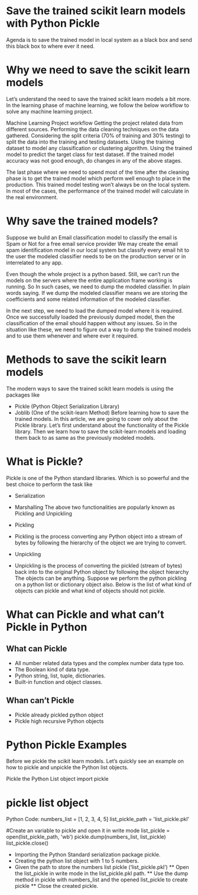 # Save the trained scikit learn models with Python Pickle

Agenda is to save the trained model in local system as a black box and send this black box to where ever it need.

# Why we need to save the scikit learn models
Let’s understand the need to save the trained scikit learn models a bit more. In the learning phase of machine learning, we follow the below workflow to solve any machine learning project.

Machine Learning Project workflow
Getting the project related data from different sources.
Performing the data cleaning techniques on the data gathered.
Considering the split criteria (70% of training and 30% testing) to split the data into the training and testing datasets.
Using the training dataset to model any classification or clustering algorithm.
Using the trained model to predict the target class for test dataset.
If the trained model accuracy was not good enough, do changes in any of the above stages.

The last phase where we need to spend most of the time after the cleaning phase is to get the trained model which perform well enough to place in the production. This trained model testing won’t always be on the local system. In most of the cases, the performance of the trained model will calculate in the real environment.

# Why save the trained models?

Suppose we build an Email classification model to classify the email is Spam or Not for a free email service provider We may create the email spam identification model in our local system but classify every email hit to the user the modeled classifier needs to be on the production server or in interrelated to any app.

Even though the whole project is a python based. Still, we can’t run the models on the servers where the entire application frame working is running. So In such cases, we need to dump the modeled classifier. In plain words saying. If we dump the modeled classifier means we are storing the coefficients and some related information of the modeled classifier.

In the next step, we need to load the dumped model where it is required. Once we successfully loaded the previously dumped model, then the classification of the email should happen without any issues. So in the situation like these, we need to figure out a way to dump the trained models and to use them whenever and where ever it required.

# Methods to save the scikit learn models
The modern ways to save the trained scikit learn models is using the packages like

* Pickle (Python Object Serialization Library)
* Joblib (One of the scikit-learn Method)
Before learning how to save the trained models. In this article, we are going to cover only about the Pickle library. 
Let’s first understand about the functionality of the Pickle library. Then we learn how to save the scikit-learn models and loading them back to as same as the previously modeled models.

# What is Pickle?
Pickle is one of the Python standard libraries. Which is so powerful and the best choice to perform the task like

* Serialization
* Marshalling
The above two functionalities are popularly known as  Pickling and Unpickling

* Pickling
- Pickling is the process converting any Python object into a stream of bytes by following the hierarchy of the object we are trying to convert.
* Unpickling
- Unpickling is the process of converting the pickled (stream of bytes) back into to the original Python object by following the object hierarchy
The objects can be anything. Suppose we perform the python pickling on a python list or dictionary object also. Below is the list of what kind of objects can pickle and what kind of objects should not pickle.

# What can Pickle and what can’t Pickle in Python
## What can Pickle
* All number related data types and the complex number data type too.
* The Boolean kind of data type.
* Python string, list, tuple, dictionaries.
* Built-in function and object classes.
## Whan can’t Pickle
* Pickle already pickled python object
* Pickle high recursive Python objects

# Python Pickle Examples
Before we pickle the scikit learn models. Let’s quickly see an example on how to pickle and unpickle the Python list objects.

Pickle the Python List object
import pickle
 
# pickle list object

Python Code: 
numbers_list = [1, 2, 3, 4, 5]
list_pickle_path = 'list_pickle.pkl'
 
#Create an variable to pickle and open it in write mode
list_pickle = open(list_pickle_path, 'wb')
pickle.dump(numbers_list, list_pickle)
list_pickle.close()

* Importing the Python Standard serialization package pickle.
* Creating the python list object with 1 to 5 numbers.
* Given the path to store the numbers list pickle (‘list_pickle.pkl’)
** Open the list_pickle in write mode in the list_pickle.pkl path.
** Use the dump method in pickle with numbers_list and the opened list_pickle to create pickle
** Close the created pickle.
